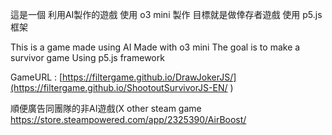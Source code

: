 這是一個 利用AI製作的遊戲
使用 o3 mini 製作
目標就是做倖存者遊戲
使用 p5.js框架

This is a game made using AI
Made with o3 mini
The goal is to make a survivor game
Using p5.js framework

GameURL : [https://filtergame.github.io/DrawJokerJS/](https://filtergame.github.io/ShootoutSurvivorJS-EN/
)

順便廣告同團隊的非AI遊戲(X
other steam game
https://store.steampowered.com/app/2325390/AirBoost/
